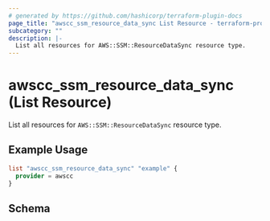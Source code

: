```yaml
---
# generated by https://github.com/hashicorp/terraform-plugin-docs
page_title: "awscc_ssm_resource_data_sync List Resource - terraform-provider-awscc"
subcategory: ""
description: |-
  List all resources for AWS::SSM::ResourceDataSync resource type.
---
```


# awscc_ssm_resource_data_sync (List Resource)

List all resources for `AWS::SSM::ResourceDataSync` resource type.

## Example Usage

```terraform
list "awscc_ssm_resource_data_sync" "example" {
  provider = awscc
}
```

<!-- schema generated by tfplugindocs -->
## Schema
